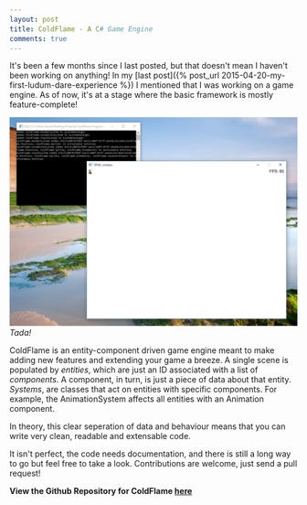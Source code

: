 ```yaml
---
layout: post
title: ColdFlame - A C# Game Engine
comments: true
---
```


It's been a few months since I last posted, but that doesn't mean I haven't been working on anything! In my [last post]({% post_url 2015-04-20-my-first-ludum-dare-experience %}) I mentioned that I was working on a game engine. As of now, it's at a stage where the basic framework is mostly feature-complete!

![Basic, but functional](/img/posts/2015-09-21/coldflame-example.png "Basic, but functional")
*Tada!*


ColdFlame is an entity-component driven game engine meant to make adding new features and extending your game a breeze. A single scene is populated by *entities*, which are just an ID associated with a list of *components*. A component, in turn, is just a piece of data about that entity. *Systems*, are classes that act on entities with specific components. For example, the AnimationSystem affects all entities with an Animation component.

In theory, this clear seperation of data and behaviour means that you can write very clean, readable and extensable code.

It isn't perfect, the code needs documentation, and there is still a long way to go but feel free to take a look. Contributions are welcome, just send a pull request!

**View the Github Repository for ColdFlame [here](https://github.com/JacobMillward/Coldflame-Engine)**
